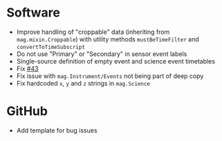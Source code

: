 # Software

- Improve handling of "croppable" data (inheriting from `mag.mixin.Croppable`) with utility methods `mustBeTimeFilter` and `convertToTimeSubscript`
- Do not use "Primary" or "Secondary" in sensor event labels
- Single-source definition of empty event and science event timetables
- Fix [#43](https://github.com/ImperialCollegeLondon/MAG-Data-Visualization-Toolbox/issues/43)
- Fix issue with `mag.Instrument/Events` not being part of deep copy
- Fix hardcoded `x`, `y` and `z` strings in `mag.Science`

# GitHub

- Add template for bug issues
